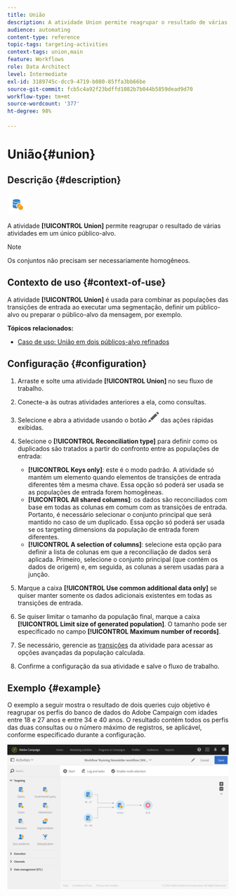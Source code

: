 ```yaml
---
title: União
description: A atividade Union permite reagrupar o resultado de várias atividades em um único público-alvo.
audience: automating
content-type: reference
topic-tags: targeting-activities
context-tags: union,main
feature: Workflows
role: Data Architect
level: Intermediate
exl-id: 3189745c-dcc9-4719-b080-85ffa3bb66be
source-git-commit: fcb5c4a92f23bdffd1082b7b044b5859dead9d70
workflow-type: tm+mt
source-wordcount: '377'
ht-degree: 98%

---
```


# União{#union}

## Descrição {#description}

![](assets/union.png)

A atividade **[!UICONTROL Union]** permite reagrupar o resultado de várias atividades em um único público-alvo.

>[!NOTE]
>
>Os conjuntos não precisam ser necessariamente homogêneos.

## Contexto de uso {#context-of-use}

A atividade **[!UICONTROL Union]** é usada para combinar as populações das transições de entrada ao executar uma segmentação, definir um público-alvo ou preparar o público-alvo da mensagem, por exemplo.

**Tópicos relacionados:**

* [Caso de uso: União em dois públicos-alvo refinados](../../automating/using/union-on-two-refined-audiences.md)

## Configuração {#configuration}

1. Arraste e solte uma atividade **[!UICONTROL Union]** no seu fluxo de trabalho.
1. Conecte-a às outras atividades anteriores a ela, como consultas.
1. Selecione e abra a atividade usando o botão ![](assets/edit_darkgrey-24px.png) das ações rápidas exibidas.
1. Selecione o **[!UICONTROL Reconciliation type]** para definir como os duplicados são tratados a partir do confronto entre as populações de entrada:

   * **[!UICONTROL Keys only]**: este é o modo padrão. A atividade só mantém um elemento quando elementos de transições de entrada diferentes têm a mesma chave. Essa opção só poderá ser usada se as populações de entrada forem homogêneas.
   * **[!UICONTROL All shared columns]**: os dados são reconciliados com base em todas as colunas em comum com as transições de entrada. Portanto, é necessário selecionar o conjunto principal que será mantido no caso de um duplicado. Essa opção só poderá ser usada se os targeting dimensions da população de entrada forem diferentes.
   * **[!UICONTROL A selection of columns]**: selecione esta opção para definir a lista de colunas em que a reconciliação de dados será aplicada. Primeiro, selecione o conjunto principal (que contém os dados de origem) e, em seguida, as colunas a serem usadas para a junção.

1. Marque a caixa **[!UICONTROL Use common additional data only]** se quiser manter somente os dados adicionais existentes em todas as transições de entrada.
1. Se quiser limitar o tamanho da população final, marque a caixa **[!UICONTROL Limit size of generated population]**. O tamanho pode ser especificado no campo **[!UICONTROL Maximum number of records]**.
1. Se necessário, gerencie as [transições](../../automating/using/activity-properties.md) da atividade para acessar as opções avançadas da população calculada.
1. Confirme a configuração da sua atividade e salve o fluxo de trabalho.

## Exemplo {#example}

O exemplo a seguir mostra o resultado de dois queries cujo objetivo é reagrupar os perfis do banco de dados do Adobe Campaign com idades entre 18 e 27 anos e entre 34 e 40 anos. O resultado contém todos os perfis das duas consultas ou o número máximo de registros, se aplicável, conforme especificado durante a configuração.

![](assets/wkf_union_example.png)
